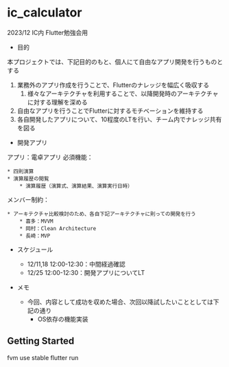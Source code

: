 # ic_calculator

2023/12 IC内 Flutter勉強会用

* 目的

本プロジェクトでは、下記目的のもと、個人にて自由なアプリ開発を行うものとする

1. 業務外のアプリ作成を行うことで、Flutterのナレッジを幅広く吸収する
    1. 様々なアーキテクチャを利用することで、以降開発時のアーキテクチャに対する理解を深める
2. 自由なアプリを行うことでFlutterに対するモチベーションを維持する
3. 各自開発したアプリについて、10程度のLTを行い、チーム内でナレッジ共有を図る



* 開発アプリ

アプリ：電卓アプリ
必須機能：

    * 四則演算
    * 演算履歴の閲覧
        * 演算履歴（演算式、演算結果、演算実行日時）

メンバー制約：

    * アーキテクチャ比較検討のため、各自下記アーキテクチャに則っての開発を行う
        * 喜多：MVVM
        * 岡村：Clean Architecture
        * 長崎：MVP



* スケジュール
    * 12/11,18 12:00-12:30：中間経過確認
    * 12/25 12:00-12:30：開発アプリについてLT



* メモ
    * 今回、内容として成功を収めた場合、次回以降試したいこととしては下記の通り
        * OS依存の機能実装



## Getting Started

fvm use stable
flutter run
